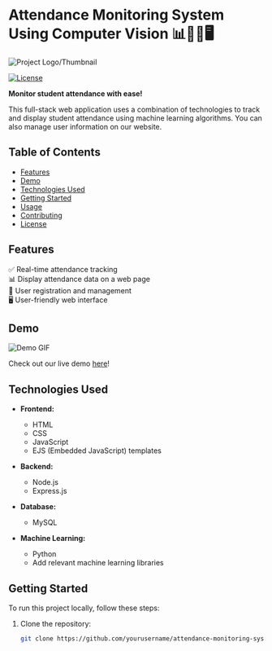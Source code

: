 # Attendance Monitoring System Using Computer Vision 📊👩‍🎓🖥️

![Project Logo/Thumbnail](url_to_your_logo_or_thumbnail.png)

[![License](https://img.shields.io/badge/License-MIT-blue.svg)](LICENSE)

**Monitor student attendance with ease!**

This full-stack web application uses a combination of technologies to track and display student attendance using machine learning algorithms. You can also manage user information on our website.

## Table of Contents

- [Features](#features)
- [Demo](#demo)
- [Technologies Used](#technologies-used)
- [Getting Started](#getting-started)
- [Usage](#usage)
- [Contributing](#contributing)
- [License](#license)

## Features

✅ Real-time attendance tracking\
📊 Display attendance data on a web page\
👥 User registration and management\
🖥️ User-friendly web interface

## Demo

![Demo GIF](url_to_demo.gif)

Check out our live demo [here](link_to_demo)!

## Technologies Used

- **Frontend:**
  - HTML
  - CSS
  - JavaScript
  - EJS (Embedded JavaScript) templates

- **Backend:**
  - Node.js
  - Express.js

- **Database:**
  - MySQL

- **Machine Learning:**
  - Python
  - Add relevant machine learning libraries

## Getting Started

To run this project locally, follow these steps:

1. Clone the repository:

   ```bash
   git clone https://github.com/yourusername/attendance-monitoring-system.git
